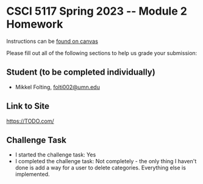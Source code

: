 # CSCI 5117 Spring 2023 -- Module 2 Homework


Instructions can be [found on canvas](https://canvas.umn.edu/courses/355584/pages/homework-2)

Please fill out all of the following sections to help us grade your submission:

## Student (to be completed individually)

* Mikkel Folting, folti002@umn.edu

## Link to Site

<https://TODO.com/>

## Challenge Task

* I started the challenge task: Yes
* I completed the challenge task: Not completely - the only thing I haven't done is add a way for a user to delete categories. Everything else is implemented.
